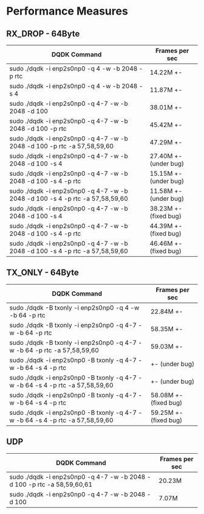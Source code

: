 # Performance Measures

## RX_DROP - 64Byte

| DQDK Command                                                                 | Frames per sec        |
| ---------------------------------------------------------------------------- | --------------------- |
| sudo ./dqdk -i enp2s0np0 -q 4 -w -b 2048 -p rtc                              | 14.22M +-             |
| sudo ./dqdk -i enp2s0np0 -q 4 -w -b 2048 -s 4                                | 11.87M +-             |
| sudo ./dqdk -i enp2s0np0 -q 4-7 -w -b 2048 -d 100                            | 38.01M +-             |
| sudo ./dqdk -i enp2s0np0 -q 4-7 -w -b 2048 -d 100 -p rtc                     | 45.42M +-             |
| sudo ./dqdk -i enp2s0np0 -q 4-7 -w -b 2048 -d 100 -p rtc -a 57,58,59,60      | 47.29M +-             |
| sudo ./dqdk -i enp2s0np0 -q 4-7 -w -b 2048 -d 100 -s 4                       | 27.40M +- (under bug) |
| sudo ./dqdk -i enp2s0np0 -q 4-7 -w -b 2048 -d 100 -s 4 -p rtc                | 15.15M +- (under bug) |
| sudo ./dqdk -i enp2s0np0 -q 4-7 -w -b 2048 -d 100 -s 4 -p rtc -a 57,58,59,60 | 11.58M +- (under bug) |
| sudo ./dqdk -i enp2s0np0 -q 4-7 -w -b 2048 -d 100 -s 4                       | 38.23M +- (fixed bug) |
| sudo ./dqdk -i enp2s0np0 -q 4-7 -w -b 2048 -d 100 -s 4 -p rtc                | 44.39M +- (fixed bug) |
| sudo ./dqdk -i enp2s0np0 -q 4-7 -w -b 2048 -d 100 -s 4 -p rtc -a 57,58,59,60 | 46.46M +- (fixed bug) |

## TX_ONLY - 64Byte

| DQDK Command                                                                   | Frames per sec        |
| ------------------------------------------------------------------------------ | --------------------- |
| sudo ./dqdk -B txonly -i enp2s0np0 -q 4 -w -b 64 -p rtc                        | 22.84M +-             |
| sudo ./dqdk -B txonly -i enp2s0np0 -q 4-7 -w -b 64 -p rtc                      | 58.35M +-             |
| sudo ./dqdk -B txonly -i enp2s0np0 -q 4-7 -w -b 64 -p rtc -a 57,58,59,60       | 59.03M +-             |
| sudo ./dqdk -i enp2s0np0 -B txonly -q 4-7 -w -b 64 -s 4 -p rtc                 |        +- (under bug) |
| sudo ./dqdk -i enp2s0np0 -B txonly -q 4-7 -w -b 64 -s 4 -p rtc -a 57,58,59,60  |        +- (under bug) |
| sudo ./dqdk -i enp2s0np0 -B txonly -q 4-7 -w -b 64 -s 4 -p rtc                 | 58.08M +- (fixed bug) |
| sudo ./dqdk -i enp2s0np0 -B txonly -q 4-7 -w -b 64 -s 4 -p rtc -a 57,58,59,60  | 59.25M +- (fixed bug) |

## UDP

| DQDK Command                                                            | Frames per sec |
| ----------------------------------------------------------------------- | -------------- |
| sudo ./dqdk -i enp2s0np0 -q 4-7 -w -b 2048 -d 100 -p rtc -a 58,59,60,61 | 20.23M         |
| sudo ./dqdk -i enp2s0np0 -q 4-7 -w -b 2048 -d 100                       |  7.07M         |
